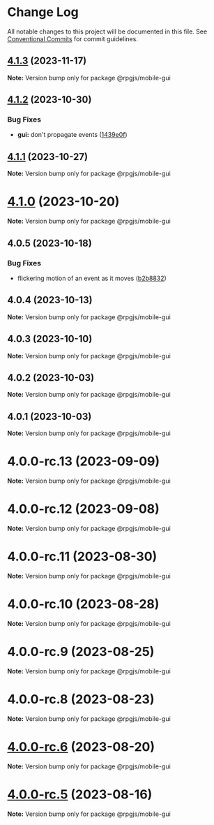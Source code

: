 # Change Log

All notable changes to this project will be documented in this file.
See [Conventional Commits](https://conventionalcommits.org) for commit guidelines.

## [4.1.3](https://github.com/RSamaium/RPG-JS/compare/v4.1.2...v4.1.3) (2023-11-17)

**Note:** Version bump only for package @rpgjs/mobile-gui





## [4.1.2](https://github.com/RSamaium/RPG-JS/compare/v4.1.1...v4.1.2) (2023-10-30)


### Bug Fixes

* **gui:** don't propagate events ([1439e0f](https://github.com/RSamaium/RPG-JS/commit/1439e0fa4718cbdc07cd2ceb8ff4067e116cef9b))





## [4.1.1](https://github.com/RSamaium/RPG-JS/compare/v4.1.0...v4.1.1) (2023-10-27)

**Note:** Version bump only for package @rpgjs/mobile-gui





# [4.1.0](https://github.com/RSamaium/RPG-JS/compare/v4.0.5...v4.1.0) (2023-10-20)

**Note:** Version bump only for package @rpgjs/mobile-gui





## 4.0.5 (2023-10-18)


### Bug Fixes

* flickering motion of an event as it moves ([b2b8832](https://github.com/RSamaium/RPG-JS/commit/b2b8832a1582933afb64c698f40d1b0e72021780))





## 4.0.4 (2023-10-13)

**Note:** Version bump only for package @rpgjs/mobile-gui





## 4.0.3 (2023-10-10)

**Note:** Version bump only for package @rpgjs/mobile-gui





## 4.0.2 (2023-10-03)

**Note:** Version bump only for package @rpgjs/mobile-gui





## 4.0.1 (2023-10-03)

**Note:** Version bump only for package @rpgjs/mobile-gui





# 4.0.0-rc.13 (2023-09-09)

**Note:** Version bump only for package @rpgjs/mobile-gui





# 4.0.0-rc.12 (2023-09-08)

**Note:** Version bump only for package @rpgjs/mobile-gui





# 4.0.0-rc.11 (2023-08-30)

**Note:** Version bump only for package @rpgjs/mobile-gui





# 4.0.0-rc.10 (2023-08-28)

**Note:** Version bump only for package @rpgjs/mobile-gui





# 4.0.0-rc.9 (2023-08-25)

**Note:** Version bump only for package @rpgjs/mobile-gui





# 4.0.0-rc.8 (2023-08-23)

**Note:** Version bump only for package @rpgjs/mobile-gui





# [4.0.0-rc.6](https://github.com/RSamaium/RPG-JS/compare/v4.0.0-rc.5...v4.0.0-rc.6) (2023-08-20)

**Note:** Version bump only for package @rpgjs/mobile-gui





# [4.0.0-rc.5](https://github.com/RSamaium/RPG-JS/compare/v4.0.0-rc.4...v4.0.0-rc.5) (2023-08-16)

**Note:** Version bump only for package @rpgjs/mobile-gui
